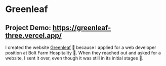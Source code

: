 # Greenleaf

Project Demo: https://greenleaf-three.vercel.app/
---

I created the website [Greenleaf](https://greenleaf-three.vercel.app/) 🌿 because I applied for a web developer position at Bolt Farm Hospitality 🏡. When they reached out and asked for a website, I sent it over, even though it was still in its initial stages 🚀.
